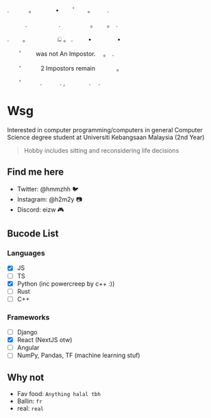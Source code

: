 . 　　　。　　　　•　 　ﾟ　　。 　　.

　　　.　　　 　　.　　　　　。　　 。　. 　

.　　 。　　　　　 ඞ 。 . 　　 • 　　　　•

　　ﾟ　　     was not An Impostor.　 。　.

　　'　　　     2 Impostors remain 　 　　。

　　ﾟ　　　.　　　. ,　　　　.　 .

# Wsg
Interested in computer programming/computers in general
Computer Science degree student at Universiti Kebangsaan Malaysia (2nd Year)
> Hobby includes sitting and reconsidering life decisions

## Find me here
- Twitter: @hmmzhh :bird:
- Instagram: @h2m2y 📷
- Discord: eizw 🎮

## Bucode List
### Languages
- [x] JS
- [ ] TS
- [x] Python (inc powercreep by c++ :))
- [ ] Rust
- [ ] C++
### Frameworks
- [ ] Django
- [x] React (NextJS otw)
- [ ] Angular
- [ ] NumPy, Pandas, TF (machine learning stuf)

## Why not
- Fav food: `Anything halal tbh`
- Ballin: `fr`
- real: `real`
<!---
eizw/eizw is a ✨ special ✨ repository because its `README.md` (this file) appears on your GitHub profile.
You can click the Preview link to take a look at your changes.
--->
